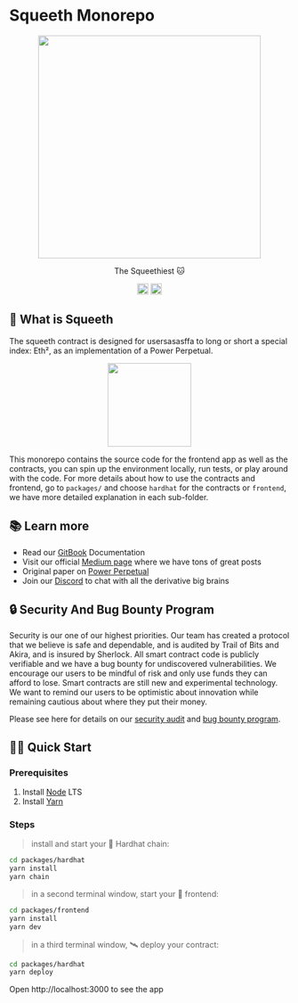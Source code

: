# Squeeth Monorepo

<p align="center">
<img src="https://i.imgur.com/Iyulvqq.png" width=400>
</p>
<p align="center"> The Squeethiest 🐱 </p>
<p align="center">
  <a href="https://discord.gg/ztEuhjyaBF"> <img alt="Discord" src="https://img.shields.io/discord/590664003815211058?style=for-the-badge" height=20></a>
  <a href="https://twitter.com/opyn_"><img alt="Twitter Follow" src="https://img.shields.io/twitter/follow/opyn_?style=for-the-badge" height=20></a>
</p>

## 🤔 What is Squeeth

The squeeth contract is designed for usersasasffa to long or short a special index: Eth², as an implementation of a Power Perpetual.

<p align="center">
<img height="150" src="https://i.imgur.com/bGue31m.png"> </img>
</p>

This monorepo contains the source code for the frontend app as well as the contracts, you can spin up the environment locally, run tests, or play around with the code. For more details about how to use the contracts and frontend, go to `packages/` and choose `hardhat` for the contracts or `frontend`, we have more detailed explanation in each sub-folder.

## 📚 Learn more

- Read our [GitBook](https://opyn.gitbook.io/squeeth/) Documentation
- Visit our official [Medium page](https://medium.com/opyn) where we have tons of great posts
- Original paper on [Power Perpetual](https://www.paradigm.xyz/2021/08/power-perpetuals/)
- Join our [Discord](https://tiny.cc/opyndiscord) to chat with all the derivative big brains


## 🔒 Security And Bug Bounty Program
Security is our one of our highest priorities. Our team has created a protocol that we believe is safe and dependable, and is audited by Trail of Bits and Akira, and is insured by Sherlock. All smart contract code is publicly verifiable and we have a bug bounty for undiscovered vulnerabilities. We encourage our users to be mindful of risk and only use funds they can afford to lose. Smart contracts are still new and experimental technology. We want to remind our users to be optimistic about innovation while remaining cautious about where they put their money.

Please see here for details on our [security audit](https://opyn.gitbook.io/squeeth/security/audits-and-insurance) and [bug bounty program](https://opyn.gitbook.io/squeeth/security/bug-bounty).


## 🏄‍♂️ Quick Start

### Prerequisites
1. Install [Node](https://nodejs.org/en/download/) LTS
1. Install [Yarn](https://classic.yarnpkg.com/en/docs/install/)

### Steps
> install and start your 👷‍ Hardhat chain:

```bash
cd packages/hardhat
yarn install
yarn chain
```

> in a second terminal window, start your 📱 frontend:

```bash
cd packages/frontend
yarn install
yarn dev
```

> in a third terminal window, 🛰 deploy your contract:

```bash
cd packages/hardhat
yarn deploy
```

Open http://localhost:3000 to see the app
